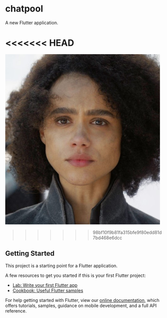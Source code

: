 # chatpool

A new Flutter application.

<<<<<<< HEAD
=======
![](assets/img/missandei.jpg)

>>>>>>> 98bf10f9b81fa315bfe9f80edd81d7bd468e6dcc
## Getting Started

This project is a starting point for a Flutter application.

A few resources to get you started if this is your first Flutter project:

- [Lab: Write your first Flutter app](https://flutter.io/docs/get-started/codelab)
- [Cookbook: Useful Flutter samples](https://flutter.io/docs/cookbook)

For help getting started with Flutter, view our 
[online documentation](https://flutter.io/docs), which offers tutorials, 
samples, guidance on mobile development, and a full API reference.

